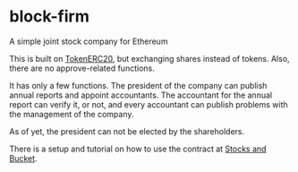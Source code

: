 # block-firm
A simple joint stock company for Ethereum

This is built on [TokenERC20](https://theethereum.wiki/w/index.php/ERC20_Token_Standard), but exchanging shares instead of tokens. Also, there are no approve-related functions.

It has only a few functions. The president of the company can publish annual reports and appoint accountants. The accountant for the annual report can verify it, or not, and every accountant can publish problems with the management of the company.

As of yet, the president can not be elected by the shareholders.

There is a setup and tutorial on how to use the contract at [Stocks and Bucket](https://stocksandbucket.com/company-interface).
